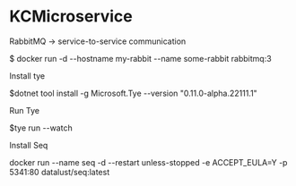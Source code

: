 # KCMicroservice

RabbitMQ -> service-to-service communication

$ docker run -d --hostname my-rabbit --name some-rabbit rabbitmq:3

Install tye 

$dotnet tool install -g Microsoft.Tye --version "0.11.0-alpha.22111.1"

Run Tye

$tye run --watch


Install Seq

docker run --name seq -d --restart unless-stopped -e ACCEPT_EULA=Y -p 5341:80 datalust/seq:latest
